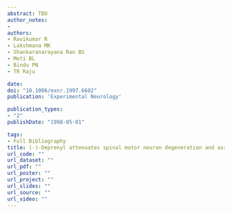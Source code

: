 ```yaml
---
abstract: TBU
author_notes:
- 
authors:
- Ravikumar R
- Lakshmana MK
- Shankaranarayana Rao BS
- Meti BL
- Bindu PN
- TR Raju

date: 
doi: "10.1006/exnr.1997.6682"
publication: 'Experimental Neurology'

publication_types:
- "2"
publishDate: "1998-05-01"

tags:
- Full Bibliography
title: (-)-Deprenyl attenuates spinal motor neuron degeneration and associated locomotor deficits in rats subjected to spinal cord ischemia
url_code: ""
url_dataset: ""
url_pdf: ""
url_poster: ""
url_project: ""
url_slides: ""
url_source: ""
url_video: ""
---
```

